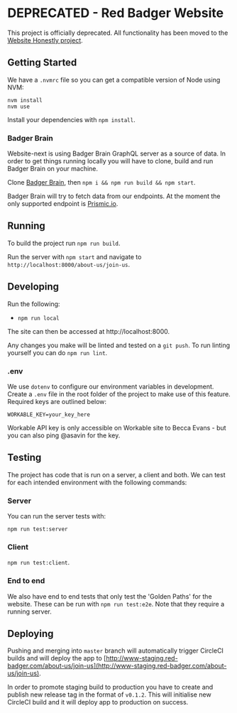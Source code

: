 # DEPRECATED - Red Badger Website

This project is officially deprecated. All functionality has been moved to the [Website Honestly project](https://github.com/redbadger/website-honestly/).

## Getting Started

We have a `.nvmrc` file so you can get a compatible version of Node using NVM:

```shell
nvm install
nvm use
```

Install your dependencies with `npm install`.

### Badger Brain

Website-next is using Badger Brain GraphQL server as a source of data. In order to get things running locally you will have to clone, build and run Badger Brain on your machine.

Clone [Badger Brain](https://github.com/redbadger/badger-brain), then `npm i && npm run build && npm start`.

Badger Brain will try to fetch data from our endpoints. At the moment the only supported endpoint is [Prismic.io](https://rb-website.prismic.io).

## Running

To build the project run `npm run build`.

Run the server with `npm start` and navigate to `http://localhost:8000/about-us/join-us`.

## Developing

Run the following:

* `npm run local`

The site can then be accessed at http://localhost:8000.

Any changes you make will be linted and tested on a `git push`. To run linting yourself you can do `npm run lint`.

### .env

We use `dotenv` to configure our environment variables in development. Create a `.env` file in the root folder of the project to make use of this feature. Required keys are outlined below:

```
WORKABLE_KEY=your_key_here
```

Workable API key is only accessible on Workable site to Becca Evans - but you can also ping @asavin for the key.

## Testing

The project has code that is run on a server, a client and both. We can test
for each intended environment with the following commands:

### Server

You can run the server tests with:

`npm run test:server`

### Client

`npm run test:client`.

### End to end

We also have end to end tests that only test the 'Golden Paths' for the
website. These can be run with `npm run test:e2e`. Note that they require a running server.

## Deploying

Pushing and merging into `master` branch will automatically trigger CircleCI builds and will deploy the app to [http://www-staging.red-badger.com/about-us/join-us](http://www-staging.red-badger.com/about-us/join-us).

In order to promote staging build to production you have to create and publish new release tag in the format of `v0.1.2`. This will initialise new CircleCI build and it will deploy app to production on success.
